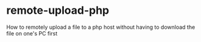 # remote-upload-php
How to remotely upload a file to a php host without having to download the file on one's PC first
